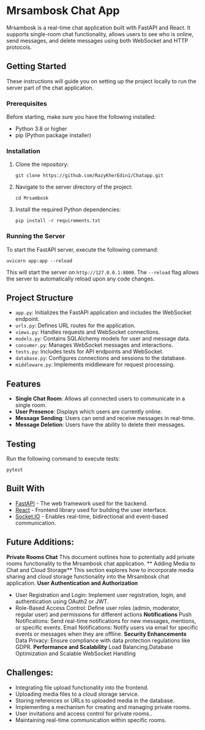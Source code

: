 

# Mrsambosk Chat App

Mrsambosk is a real-time chat application built with FastAPI and React. It supports single-room chat functionality, allows users to see who is online, send messages, and delete messages using both WebSocket and HTTP protocols.

## Getting Started

These instructions will guide you on setting up the project locally to run the server part of the chat application.

### Prerequisites

Before starting, make sure you have the following installed:
- Python 3.8 or higher
- pip (Python package installer)

### Installation

1. Clone the repository:
   ```
   git clone https://github.com/RazyKherEdin1/Chatapp.git
   ```

2. Navigate to the server directory of the project:
   ```
   cd Mrsambosk
   ```

3. Install the required Python dependencies:
   ```
   pip install -r requirements.txt
   ```

### Running the Server

To start the FastAPI server, execute the following command:
```
uvicorn app:app --reload
```
This will start the server on `http://127.0.0.1:8000`. The `--reload` flag allows the server to automatically reload upon any code changes.

## Project Structure

- `app.py`: Initializes the FastAPI application and includes the WebSocket endpoint.
- `urls.py`: Defines URL routes for the application.
- `views.py`: Handles requests and WebSocket connections.
- `models.py`: Contains SQLAlchemy models for user and message data.
- `consumer.py`: Manages WebSocket messages and interactions.
- `tests.py`: Includes tests for API endpoints and WebSocket.
- `database.py`: Configures connections and sessions to the database.
- `middleware.py`: Implements middleware for request processing.

## Features

- **Single Chat Room**: Allows all connected users to communicate in a single room.
- **User Presence**: Displays which users are currently online.
- **Message Sending**: Users can send and receive messages in real-time.
- **Message Deletion**: Users have the ability to delete their messages.

## Testing

Run the following command to execute tests:
```
pytest
```

## Built With

* [FastAPI](https://fastapi.tiangolo.com/) - The web framework used for the backend.
* [React](https://reactjs.org/) - Frontend library used for building the user interface.
* [Socket.IO](https://socket.io/) - Enables real-time, bidirectional and event-based communication.




## Future Additions: 
**Private Rooms Chat**
This document outlines how to potentially add private rooms functionality to the Mrsambosk chat application.
** Adding Media to Chat and Cloud Storage**
This section explores how to incorporate media sharing and cloud storage functionality into the Mrsambosk chat application.
**User Authentication and Authorization**
* User Registration and Login: Implement user registration, login, and authentication using OAuth2 or JWT.
* Role-Based Access Control: Define user roles (admin, moderator, regular user) and permissions for different actions
**Notifications**
Push Notifications: Send real-time notifications for new messages, mentions, or specific events.
Email Notifications: Notify users via email for specific events or messages when they are offline.
**Security Enhancements**
Data Privacy: Ensure compliance with data protection regulations like GDPR.
**Performance and Scalability**
Load Balancing,Database Optimization and Scalable WebSocket Handling

## Challenges:
* Integrating file upload functionality into the frontend.
* Uploading media files to a cloud storage service.
* Storing references or URLs to uploaded media in the database.
* Implementing a mechanism for creating and managing private rooms.
* User invitations and access control for private rooms..
* Maintaining real-time communication within specific rooms.



```
